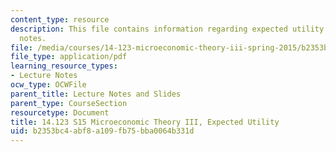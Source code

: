 ```yaml
---
content_type: resource
description: This file contains information regarding expected utility 1 recitation
  notes.
file: /media/courses/14-123-microeconomic-theory-iii-spring-2015/b2353bc4abf8a109fb75bba0064b331d_MIT14_123S15_expected1.pdf
file_type: application/pdf
learning_resource_types:
- Lecture Notes
ocw_type: OCWFile
parent_title: Lecture Notes and Slides
parent_type: CourseSection
resourcetype: Document
title: 14.123 S15 Microeconomic Theory III, Expected Utility
uid: b2353bc4-abf8-a109-fb75-bba0064b331d
---
```

